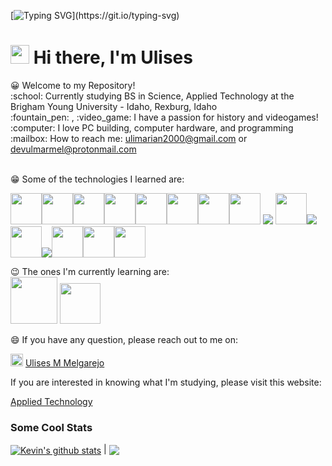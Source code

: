 [![Typing SVG](https://readme-typing-svg.herokuapp.com?font=Courier+new&color=%23808080&size=40&width=800&duration=6969&lines=Welcome+to+my+profile!)](https://git.io/typing-svg)
# <img src="https://raw.githubusercontent.com/iampavangandhi/iampavangandhi/master/gifs/Hi.gif" width="30px"> Hi there, I'm Ulises
<link rel="stylesheet" href="https://cdn.jsdelivr.net/gh/devicons/devicon@v2.14.0/devicon.min.css">
<p>
😀 Welcome to my Repository!<br>
:school: Currently studying BS in Science, Applied Technology at the Brigham Young University - Idaho, Rexburg, Idaho</br>
:fountain_pen: , :video_game: I have a passion for history and videogames!</br>
:computer: I love PC building, computer hardware, and programming</br>
:mailbox: How to reach me: <a href="mailto:ulimarian@gmail.com">ulimarian2000@gmail.com</a> or <a href="mailto:ulimarian@gmail.com">devulmarmel@protonmail.com</a><br><br>

😁 Some of the technologies I learned are: 
  
  <img src="https://cdn.jsdelivr.net/gh/devicons/devicon/icons/python/python-original-wordmark.svg" width="50px" /><img src="https://cdn.jsdelivr.net/gh/devicons/devicon/icons/javascript/javascript-original.svg" width="50px" /><img src="https://cdn.jsdelivr.net/gh/devicons/devicon/icons/html5/html5-original-wordmark.svg" width="50px" /><img src="https://cdn.jsdelivr.net/gh/devicons/devicon/icons/css3/css3-original-wordmark.svg" width="50px"><img src="https://cdn.jsdelivr.net/gh/devicons/devicon/icons/mysql/mysql-original-wordmark.svg" width="50px" /><img src="https://cdn.jsdelivr.net/gh/devicons/devicon/icons/linux/linux-original.svg" width="50px"/><img src="https://cdn.jsdelivr.net/gh/devicons/devicon/icons/windows8/windows8-original.svg" width="50px"/><img src="https://cdn.jsdelivr.net/gh/devicons/devicon/icons/sass/sass-original.svg" width="50px"/>
<img src="https://icongr.am/devicon/git-original.svg?size=50&color=currentColor"/>
  <img src="https://cdn.jsdelivr.net/gh/devicons/devicon/icons/bootstrap/bootstrap-plain-wordmark.svg" width="50px"/><img src="https://icongr.am/devicon/csharp-original.svg?size=50&color=currentColor"/>
  <img src="https://raw.githubusercontent.com/yurijserrano/Github-Profile-Readme-Logos/master/programming%20languages/php.png" width="50px"/><img src="https://icongr.am/devicon/angularjs-original.svg?size=50&color=currentColor"/><img src="https://cdn.jsdelivr.net/gh/devicons/devicon/icons/react/react-original.svg" width="50px" /><img src="https://cdn.jsdelivr.net/gh/devicons/devicon/icons/typescript/typescript-original.svg" width="50px"/><img src="https://cdn.jsdelivr.net/gh/devicons/devicon/icons/firebase/firebase-plain-wordmark.svg" width="50px" />
          

😉 The ones I'm currently learning are: <br/>
<img src="https://cdn.jsdelivr.net/gh/devicons/devicon/icons/amazonwebservices/amazonwebservices-plain-wordmark.svg" width="75px" />
<img src="https://cdn.jsdelivr.net/gh/devicons/devicon/icons/go/go-original.svg" width="65px" />
          
  
😄 If you have any question, please reach out to me on: 
  
  <img src="https://cdn.jsdelivr.net/gh/devicons/devicon/icons/linkedin/linkedin-original.svg" width="20px"/> <a href="https://www.linkedin.com/in/ulises-mariano-melgarejo/">Ulises M Melgarejo</a>

</p>

If you are interested in knowing what I'm studying, please visit this website:

<a href="https://www.byupathway.org/bachelors-degree/applied-technology#:~:text=The%20bachelor%E2%80%99s%20degree%20in%20applied%20technology%20helps%20students,with%20support%20and%20resources%20coming%20from%20BYU-Pathway%20Worldwide.%3Cbr%3E">Applied Technology</a>

<h3>Some Cool Stats</h3>
 <a href="https://github.com/anuraghazra/github-readme-stats"><img align="center" src="https://github-readme-stats.vercel.app/api?username=nemo3003&theme=github_dark&hide=contribs,issues&show_icons=true&hide_border=true" alt="Kevin's github stats" /></a> | <a href="https://github.com/anuraghazra/github-readme-stats"><img align="center" src="https://github-readme-stats.vercel.app/api/top-langs/?username=nemo3003&theme=github_dark&layout=compact&hide_border=true" /></a> 



